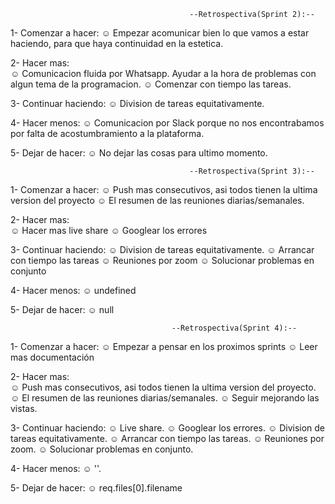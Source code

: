                                             --Retrospectiva(Sprint 2):--

1- Comenzar a hacer: 
            ☺ Empezar acomunicar bien lo que vamos a estar haciendo, para que haya continuidad en la estetica.

2- Hacer mas:  
            ☺ Comunicacion fluida por Whatsapp. Ayudar a la hora de problemas con algun tema de la programacion.
            ☺ Comenzar con tiempo las tareas.

3- Continuar haciendo: 
            ☺ Division de tareas equitativamente. 

4- Hacer menos: 
            ☺ Comunicacion por Slack porque no nos encontrabamos por falta de acostumbramiento a la plataforma.

5- Dejar de hacer: 
            ☺ No dejar las cosas para ultimo momento.

                                            --Retrospectiva(Sprint 3):--

1- Comenzar a hacer: 
            ☺ Push mas consecutivos, asi todos tienen la ultima version del proyecto
            ☺ El resumen de las reuniones diarias/semanales.

2- Hacer mas:  
            ☺ Hacer mas live share
            ☺ Googlear los errores

3- Continuar haciendo: 
            ☺ Division de tareas equitativamente. 
            ☺ Arrancar con tiempo las tareas
            ☺ Reuniones por zoom
            ☺ Solucionar problemas en conjunto

4- Hacer menos: 
            ☺ undefined

5- Dejar de hacer: 
            ☺ null 


                                        --Retrospectiva(Sprint 4):--

1- Comenzar a hacer: 
            ☺ Empezar a pensar en los proximos sprints
            ☺ Leer mas documentación

2- Hacer mas:  
            ☺ Push mas consecutivos, asi todos tienen la ultima version del proyecto.
            ☺ El resumen de las reuniones diarias/semanales.
            ☺ Seguir mejorando las vistas.
            
3- Continuar haciendo: 
            ☺ Live share.
            ☺ Googlear los errores.
            ☺ Division de tareas equitativamente. 
            ☺ Arrancar con tiempo las tareas.
            ☺ Reuniones por zoom.
            ☺ Solucionar problemas en conjunto.

4- Hacer menos: 
            ☺ ''.

5- Dejar de hacer: 
            ☺ req.files[0].filename